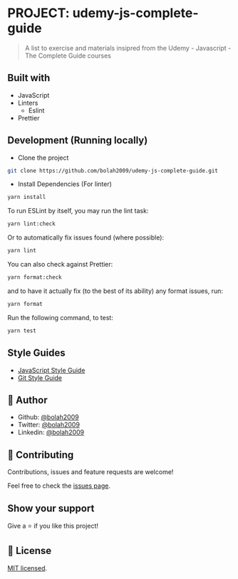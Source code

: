 # PROJECT: udemy-js-complete-guide

> A list to exercise and materials insipred from the Udemy - Javascript - The Complete Guide courses

## Built with

- JavaScript
- Linters
  - Eslint
- Prettier

## Development (Running locally)

- Clone the project

```bash
git clone https://github.com/bolah2009/udemy-js-complete-guide.git

```

- Install Dependencies (For linter)

```bash
yarn install
```

To run ESLint by itself, you may run the lint task:

```bash
yarn lint:check
```

Or to automatically fix issues found (where possible):

```bash
yarn lint
```

You can also check against Prettier:

```bash
yarn format:check
```

and to have it actually fix (to the best of its ability) any format issues, run:

```bash
yarn format
```

Run the following command, to test:

```bash
yarn test
```

## Style Guides

- [JavaScript Style Guide](http://udacity.github.io/frontend-nanodegree-styleguide/javascript.html)
- [Git Style Guide](https://udacity.github.io/git-styleguide/)

## 👤 Author

- Github: [@bolah2009](https://github.com/bolah2009)
- Twitter: [@bolah2009](https://twitter.com/bolah2009)
- Linkedin: [@bolah2009](https://www.linkedin.com/in/bolah2009/)

## 🤝 Contributing

Contributions, issues and feature requests are welcome!

Feel free to check the [issues page](../../issues).

## Show your support

Give a ⭐️ if you like this project!

## 📝 License

[MIT licensed](./LICENSE).
